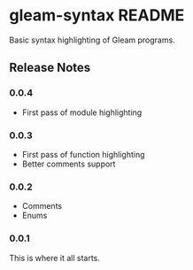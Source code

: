 # gleam-syntax README

Basic syntax highlighting of Gleam programs.

## Release Notes

### 0.0.4

- First pass of module highlighting

### 0.0.3

- First pass of function highlighting
- Better comments support

### 0.0.2

- Comments
- Enums

### 0.0.1

This is where it all starts.
